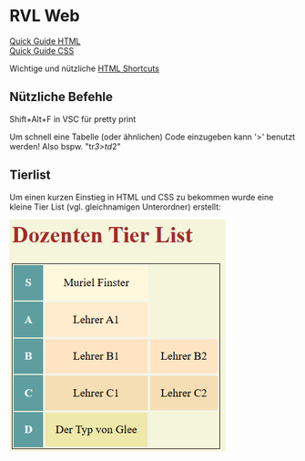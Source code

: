 # RVL Web
[Quick Guide HTML](https://www.w3schools.com/html/)\
[Quick Guide CSS](https://www.w3schools.com/css/)

Wichtige und nützliche [HTML Shortcuts](https://dev.to/hannahgooding/vs-code-shortcuts-and-tricks-that-i-wish-i-knew-sooner-3mcj)

## Nützliche Befehle
Shift+Alt+F in VSC für pretty print

Um schnell eine Tabelle (oder ähnlichen) Code einzugeben kann '>' benutzt werden! Also bspw. "tr*3>td*2"

## Tierlist
Um einen kurzen Einstieg in HTML und CSS zu bekommen wurde eine kleine Tier List (vgl. gleichnamigen Unterordner) erstellt:

![](images/tierlist.png)